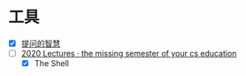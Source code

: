 # 工具

- [x] [提问的智慧](https://n.tianheg.xyz/how-to-ask-questions-the-smart-way/)
- [ ] [2020 Lectures · the missing semester of your cs education](https://missing.csail.mit.edu/2020/)
  - [x] The Shell
